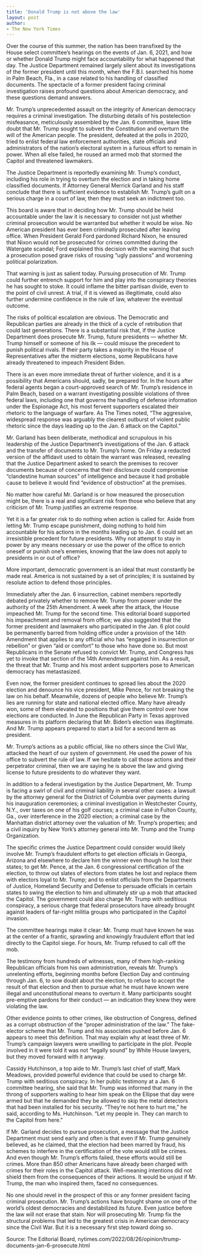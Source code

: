 ```yaml
---
title: 'Donald Trump is not above the law'
layout: post
author:
- The New York Times
---
```


Over the course of this summer, the nation has been transfixed by the House select committee’s hearings on the events of Jan. 6, 2021, and how or whether Donald Trump might face accountability for what happened that day. The Justice Department remained largely silent about its investigations of the former president until this month, when the F.B.I. searched his home in Palm Beach, Fla., in a case related to his handling of classified documents. The spectacle of a former president facing criminal investigation raises profound questions about American democracy, and these questions demand answers.

Mr. Trump’s unprecedented assault on the integrity of American democracy requires a criminal investigation. The disturbing details of his postelection misfeasance, meticulously assembled by the Jan. 6 committee, leave little doubt that Mr. Trump sought to subvert the Constitution and overturn the will of the American people. The president, defeated at the polls in 2020, tried to enlist federal law enforcement authorities, state officials and administrators of the nation’s electoral system in a furious effort to remain in power. When all else failed, he roused an armed mob that stormed the Capitol and threatened lawmakers.

The Justice Department is reportedly examining Mr. Trump’s conduct, including his role in trying to overturn the election and in taking home classified documents. If Attorney General Merrick Garland and his staff conclude that there is sufficient evidence to establish Mr. Trump’s guilt on a serious charge in a court of law, then they must seek an indictment too.

This board is aware that in deciding how Mr. Trump should be held accountable under the law it is necessary to consider not just whether criminal prosecution would be warranted but whether it would be wise. No American president has ever been criminally prosecuted after leaving office. When President Gerald Ford pardoned Richard Nixon, he ensured that Nixon would not be prosecuted for crimes committed during the Watergate scandal; Ford explained this decision with the warning that such a prosecution posed grave risks of rousing “ugly passions” and worsening political polarization.

That warning is just as salient today. Pursuing prosecution of Mr. Trump could further entrench support for him and play into the conspiracy theories he has sought to stoke. It could inflame the bitter partisan divide, even to the point of civil unrest. A trial, if it is viewed as illegitimate, could also further undermine confidence in the rule of law, whatever the eventual outcome.

The risks of political escalation are obvious. The Democratic and Republican parties are already in the thick of a cycle of retribution that could last generations. There is a substantial risk that, if the Justice Department does prosecute Mr. Trump, future presidents — whether Mr. Trump himself or someone of his ilk — could misuse the precedent to punish political rivals. If their party takes a majority in the House of Representatives after the midterm elections, some Republicans have already threatened to impeach President Biden.

There is an even more immediate threat of further violence, and it is a possibility that Americans should, sadly, be prepared for. In the hours after federal agents began a court-approved search of Mr. Trump’s residence in Palm Beach, based on a warrant investigating possible violations of three federal laws, including one that governs the handling of defense information under the Espionage Act, his most fervent supporters escalated their rhetoric to the language of warfare. As The Times noted, “The aggressive, widespread response was arguably the clearest outburst of violent public rhetoric since the days leading up to the Jan. 6 attack on the Capitol.”

Mr. Garland has been deliberate, methodical and scrupulous in his leadership of the Justice Department’s investigations of the Jan. 6 attack and the transfer of documents to Mr. Trump’s home. On Friday a redacted version of the affidavit used to obtain the warrant was released, revealing that the Justice Department asked to search the premises to recover documents because of concerns that their disclosure could compromise “clandestine human sources” of intelligence and because it had probable cause to believe it would find “evidence of obstruction” at the premises.

No matter how careful Mr. Garland is or how measured the prosecution might be, there is a real and significant risk from those who believe that any criticism of Mr. Trump justifies an extreme response.

Yet it is a far greater risk to do nothing when action is called for. Aside from letting Mr. Trump escape punishment, doing nothing to hold him accountable for his actions in the months leading up to Jan. 6 could set an irresistible precedent for future presidents. Why not attempt to stay in power by any means necessary or use the power of the office to enrich oneself or punish one’s enemies, knowing that the law does not apply to presidents in or out of office?

More important, democratic government is an ideal that must constantly be made real. America is not sustained by a set of principles; it is sustained by resolute action to defend those principles.

Immediately after the Jan. 6 insurrection, cabinet members reportedly debated privately whether to remove Mr. Trump from power under the authority of the 25th Amendment. A week after the attack, the House impeached Mr. Trump for the second time. This editorial board supported his impeachment and removal from office; we also suggested that the former president and lawmakers who participated in the Jan. 6 plot could be permanently barred from holding office under a provision of the 14th Amendment that applies to any official who has “engaged in insurrection or rebellion” or given “aid or comfort” to those who have done so. But most Republicans in the Senate refused to convict Mr. Trump, and Congress has yet to invoke that section of the 14th Amendment against him. As a result, the threat that Mr. Trump and his most ardent supporters pose to American democracy has metastasized.

Even now, the former president continues to spread lies about the 2020 election and denounce his vice president, Mike Pence, for not breaking the law on his behalf. Meanwhile, dozens of people who believe Mr. Trump’s lies are running for state and national elected office. Many have already won, some of them elevated to positions that give them control over how elections are conducted. In June the Republican Party in Texas approved measures in its platform declaring that Mr. Biden’s election was illegitimate. And Mr. Trump appears prepared to start a bid for a second term as president.

Mr. Trump’s actions as a public official, like no others since the Civil War, attacked the heart of our system of government. He used the power of his office to subvert the rule of law. If we hesitate to call those actions and their perpetrator criminal, then we are saying he is above the law and giving license to future presidents to do whatever they want.

In addition to a federal investigation by the Justice Department, Mr. Trump is facing a swirl of civil and criminal liability in several other cases: a lawsuit by the attorney general for the District of Columbia over payments during his inauguration ceremonies; a criminal investigation in Westchester County, N.Y., over taxes on one of his golf courses; a criminal case in Fulton County, Ga., over interference in the 2020 election; a criminal case by the Manhattan district attorney over the valuation of Mr. Trump’s properties; and a civil inquiry by New York’s attorney general into Mr. Trump and the Trump Organization.

The specific crimes the Justice Department could consider would likely involve Mr. Trump’s fraudulent efforts to get election officials in Georgia, Arizona and elsewhere to declare him the winner even though he lost their states; to get Mr. Pence, at the Jan. 6 congressional certification of the election, to throw out slates of electors from states he lost and replace them with electors loyal to Mr. Trump; and to enlist officials from the Departments of Justice, Homeland Security and Defense to persuade officials in certain states to swing the election to him and ultimately stir up a mob that attacked the Capitol. The government could also charge Mr. Trump with seditious conspiracy, a serious charge that federal prosecutors have already brought against leaders of far-right militia groups who participated in the Capitol invasion.

The committee hearings make it clear: Mr. Trump must have known he was at the center of a frantic, sprawling and knowingly fraudulent effort that led directly to the Capitol siege. For hours, Mr. Trump refused to call off the mob.

The testimony from hundreds of witnesses, many of them high-ranking Republican officials from his own administration, reveals Mr. Trump’s unrelenting efforts, beginning months before Election Day and continuing through Jan. 6, to sow doubt about the election, to refuse to accept the result of that election and then to pursue what he must have known were illegal and unconstitutional means to overturn it. Many participants sought pre-emptive pardons for their conduct — an indication they knew they were violating the law.

Other evidence points to other crimes, like obstruction of Congress, defined as a corrupt obstruction of the “proper administration of the law.” The fake-elector scheme that Mr. Trump and his associates pushed before Jan. 6 appears to meet this definition. That may explain why at least three of Mr. Trump’s campaign lawyers were unwilling to participate in the plot. People involved in it were told it was not “legally sound” by White House lawyers, but they moved forward with it anyway.

Cassidy Hutchinson, a top aide to Mr. Trump’s last chief of staff, Mark Meadows, provided powerful evidence that could be used to charge Mr. Trump with seditious conspiracy. In her public testimony at a Jan. 6 committee hearing, she said that Mr. Trump was informed that many in the throng of supporters waiting to hear him speak on the Ellipse that day were armed but that he demanded they be allowed to skip the metal detectors that had been installed for his security. “They’re not here to hurt me,” he said, according to Ms. Hutchinson. “Let my people in. They can march to the Capitol from here.”

If Mr. Garland decides to pursue prosecution, a message that the Justice Department must send early and often is that even if Mr. Trump genuinely believed, as he claimed, that the election had been marred by fraud, his schemes to interfere in the certification of the vote would still be crimes. And even though Mr. Trump’s efforts failed, these efforts would still be crimes. More than 850 other Americans have already been charged with crimes for their roles in the Capitol attack. Well-meaning intentions did not shield them from the consequences of their actions. It would be unjust if Mr. Trump, the man who inspired them, faced no consequences.

No one should revel in the prospect of this or any former president facing criminal prosecution. Mr. Trump’s actions have brought shame on one of the world’s oldest democracies and destabilized its future. Even justice before the law will not erase that stain. Nor will prosecuting Mr. Trump fix the structural problems that led to the greatest crisis in American democracy since the Civil War. But it is a necessary first step toward doing so.

Source: The Editorial Board, nytimes.com/2022/08/26/opinion/trump-documents-jan-6-prosecute.html
